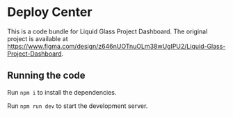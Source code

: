 
  # Deploy Center

  This is a code bundle for Liquid Glass Project Dashboard. The original project is available at https://www.figma.com/design/z646nUOTnuOLm38wUgIPU2/Liquid-Glass-Project-Dashboard.

  ## Running the code

  Run `npm i` to install the dependencies.

  Run `npm run dev` to start the development server.
  
